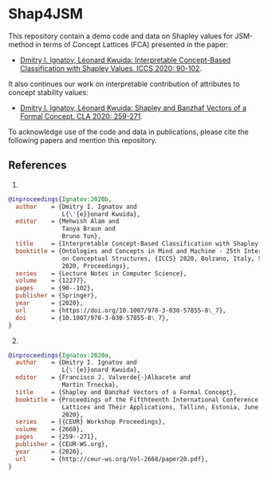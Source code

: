 # Shap4JSM

This repository contain a demo code and data on Shapley values for JSM-method in terms of Concept Lattices (FCA) presented in the paper:

* [Dmitry I. Ignatov, Léonard Kwuida: Interpretable Concept-Based Classification with Shapley Values. ICCS 2020: 90-102](https://doi.org/10.1007/978-3-030-57855-8_7).

It also continues our work on interpretable contribution of attributes to concept stability values:

* [Dmitry I. Ignatov, Léonard Kwuida: Shapley and Banzhaf Vectors of a Formal Concept. CLA 2020: 259-271](http://ceur-ws.org/Vol-2668/paper20.pdf).


To acknowledge use of the code and data in publications, please cite the following papers and mention this repository.

## References

1. 
```bibtex
@inproceedings{Ignatov:2020b,
  author    = {Dmitry I. Ignatov and
               L{\'{e}}onard Kwuida},
  editor    = {Mehwish Alam and
               Tanya Braun and
               Bruno Yun},
  title     = {Interpretable Concept-Based Classification with Shapley Values},
  booktitle = {Ontologies and Concepts in Mind and Machine - 25th International Conference
               on Conceptual Structures, {ICCS} 2020, Bolzano, Italy, September 18-20,
               2020, Proceedings},
  series    = {Lecture Notes in Computer Science},
  volume    = {12277},
  pages     = {90--102},
  publisher = {Springer},
  year      = {2020},
  url       = {https://doi.org/10.1007/978-3-030-57855-8\_7},
  doi       = {10.1007/978-3-030-57855-8\_7},
}
```

2. 
```bibtex
@inproceedings{Ignatov:2020a,
  author    = {Dmitry I. Ignatov and
               L{\'{e}}onard Kwuida},
  editor    = {Francisco J. Valverde{-}Albacete and
               Martin Trnecka},
  title     = {Shapley and Banzhaf Vectors of a Formal Concept},
  booktitle = {Proceedings of the Fifthteenth International Conference on Concept
               Lattices and Their Applications, Tallinn, Estonia, June 29-July 1,
               2020},
  series    = {{CEUR} Workshop Proceedings},
  volume    = {2668},
  pages     = {259--271},
  publisher = {CEUR-WS.org},
  year      = {2020},
  url       = {http://ceur-ws.org/Vol-2668/paper20.pdf},
}
```


